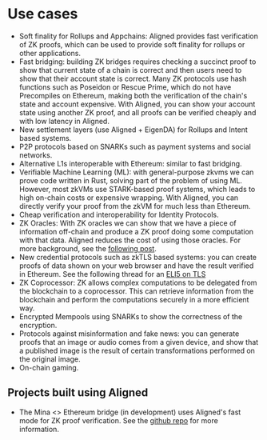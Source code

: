 # Use cases

- Soft finality for Rollups and Appchains: Aligned provides fast verification of ZK proofs, which can be used to provide soft finality for rollups or other applications.
- Fast bridging: building ZK bridges requires checking a succinct proof to show that current state of a chain is correct and then users need to show that their account state is correct. Many ZK protocols use hash functions such as Poseidon or Rescue Prime, which do not have Precompiles on Ethereum, making both the verification of the chain's state and account expensive. With Aligned, you can show your account state using another ZK proof, and all proofs can be verified cheaply and with low latency in Aligned.
- New settlement layers (use Aligned + EigenDA) for Rollups and Intent based systems.
- P2P protocols based on SNARKs such as payment systems and social networks.
- Alternative L1s interoperable with Ethereum: similar to fast bridging.
- Verifiable Machine Learning (ML): with general-purpose zkvms we can prove code written in Rust, solving part of the problem of using ML. However, most zkVMs use STARK-based proof systems, which leads to high on-chain costs or expensive wrapping. With Aligned, you can directly verify your proof from the zkVM for much less than Ethereum.
- Cheap verification and interoperability for Identity Protocols. 
- ZK Oracles: With ZK oracles we can show that we have a piece of information off-chain and produce a ZK proof doing some computation with that data. Aligned reduces the cost of using those oracles. For more background, see the [following post](https://minaprotocol.com/blog/what-are-zkoracles).
- New credential protocols such as zkTLS based systems: you can create proofs of data shown on your web browser and have the result verified in Ethereum. See the following thread for an [ELI5 on TLS](https://x.com/dabit3/status/1830022029195501799) 
- ZK Coprocessor: ZK allows complex computations to be delegated from the blockchain to a coprocessor. This can retrieve information from the blockchain and perform the computations securely in a more efficient way.  
- Encrypted Mempools using SNARKs to show the correctness of the encryption.
- Protocols against misinformation and fake news: you can generate proofs that an image or audio comes from a given device, and show that a published image is the result of certain transformations performed on the original image.  
- On-chain gaming.

## Projects built using Aligned

- The Mina <> Ethereum bridge (in development) uses Aligned's fast mode for ZK proof verification. See the [github repo](https://github.com/lambdaclass/mina_bridge) for more information.
